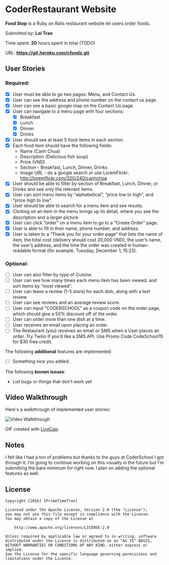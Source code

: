 # CoderRestaurant Website

**Food Stop** is a Ruby on Rails restaurant website let users order foods.

Submitted by: **Loi Tran**

Time spent: **20** hours spent in total (TODO)

URL: **https://git.heroku.com/cfoodz.git**

## User Stories

### Required:

* [x] User must be able to go two pages: Menu, and Contact Us.
* [x] User can see the address and phone number on the contact us page.
* [x] User can see a basic google map on the Contact Us page.
* [x] User can navigate to a menu page with four sections:
  * [x] Breakfast
  * [x] Lunch
  * [x] Dinner
  * [x] Drinks
* [x] User should see at least 5 food items in each section.
* [x] Each food item should have the following fields:
  * Name (Canh Chua)
  * Description (Delicious fish soup)
  * Price (VND)
  * Section - Breakfast, Lunch, Dinner, Drinks
  * Image URL - do a google search or use LoremFlickr: http://loremflickr.com/320/240/canhchua
* [x] User should be able to filter by section of Breakfast, Lunch, Dinner, or Drinks and see only the relevant items.
* [x] User can sort menu items by “alphabetical”, “price low to high”, and “price high to low”.
* [x] User should be able to search for a menu item and see results.
* [x] Clicking on an item in the menu brings up its detail, where you see the description and a larger picture.
* [x] User can click “order” on a menu item to go to a “Create Order” page.
* [x] User is able to fill in their name, phone number, and address.
* [x] User is taken to a “Thank you for your order page” that lists the name of item, the total cost (delivery should cost 20,000 VND), the user’s name, the user’s address, and the time the order was created in human-readable format (for example, Tuesday, December 1, 15:25).

### Optional:

* [ ] User can also filter by type of Cuisine.
* [ ] User can see how many times each menu item has been viewed, and sort items by “most viewed”.
* [ ] User can leave a review (1-5 stars) for each dish, along with a text review.
* [ ] User can see reviews and an average review score.
* [ ] User can input "CODERSCHOOL" as a coupon code on the order page, which should give a 50% discount off of the order.
* [ ] User can order more than one dish at a time.
* [ ] User receives an email upon placing an order.
* [ ] The Restaurant (you) receives an email or SMS when a User places an order. Try Twilio if you’d like a SMS API. Use Promo Code CodeSchool15 for $30 free credit.

The following **additional** features are implemented:

* [ ] Something nice you added.

The following **known issues**:

* List bugs or things that don't work yet

## Video Walkthrough

Here's a walkthrough of implemented user stories:

![Video Walkthrough](http://i.imgur.com/PWAElE9.gifv)

GIF created with [LiceCap](http://www.cockos.com/licecap/).

## Notes

I felt like I had a ton of problems but thanks to the guys at CoderSchool I got through it.
I'm going to continue working on this visually in the future but I'm submitting the bare minimum for right now.
I plan on adding the optional features as well.

## License

    Copyright [2016] [PrimeTimeTran]

    Licensed under the Apache License, Version 2.0 (the "License");
    you may not use this file except in compliance with the License.
    You may obtain a copy of the License at

        http://www.apache.org/licenses/LICENSE-2.0

    Unless required by applicable law or agreed to in writing, software
    distributed under the License is distributed on an "AS IS" BASIS,
    WITHOUT WARRANTIES OR CONDITIONS OF ANY KIND, either express or implied.
    See the License for the specific language governing permissions and
    limitations under the License.
